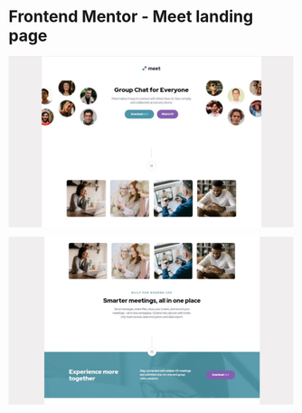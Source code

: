 # Frontend Mentor - Meet landing page

![Design preview for the Meet landing page coding challenge](Capture.JPG)

![Design preview for the Meet landing page coding challenge](Capture1.JPG)
